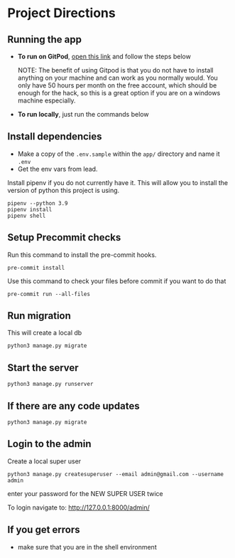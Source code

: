 # Project Directions

## Running the app

- **To run on GitPod**, [open this link](https://gitpod.io/#https://github.com/Muka-is-home/api) and follow the steps below

  NOTE: The benefit of using Gitpod is that you do not have to install anything on your machine and can work as you normally would. You only have 50 hours per month on the free account, which should be enough for the hack, so this is a great option if you are on a windows machine especially.

- **To run locally**, just run the commands below

## Install dependencies

- Make a copy of the `.env.sample` within the `app/` directory and name it `.env`
- Get the env vars from lead.

Install pipenv if you do not currently have it. This will allow you to install the version of python this project is using.

```shell
pipenv --python 3.9
pipenv install
pipenv shell
```

## Setup Precommit checks

Run this command to install the pre-commit hooks.

```shell
pre-commit install
```

Use this command to check your files before commit if you want to do that

```shell
pre-commit run --all-files
```

## Run migration

This will create a local db

```
python3 manage.py migrate
```

## Start the server

```
python3 manage.py runserver
```

## If there are any code updates

```
python3 manage.py migrate
```

## Login to the admin

Create a local super user

```
python3 manage.py createsuperuser --email admin@gmail.com --username admin
```

enter your password for the NEW SUPER USER twice

To login navigate to: <http://127.0.0.1:8000/admin/>

## If you get errors

- make sure that you are in the shell environment
